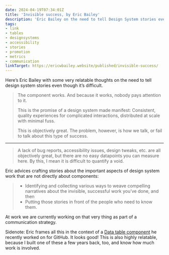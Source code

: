 ```yaml
---
date: 2024-04-19T07:34:01Z
title: 'Invisible success, by Eric Bailey'
description: 'Eric Bailey on the need to tell Design System stories even though it’s difficult'
tags:
- link
- tables
- designsystems
- accessibility
- stories
- promotion
- metrics
- communication
linkTarget: https://ericwbailey.website/published/invisible-success/
---
```

Here’s Eric Bailey with some very relatable thoughts on the need to tell design system stories even though it’s difficult.

<blockquote>
  <p>The component works. And because it works, nobody pays attention to it.</p>
  <p>This is the promise of a design system made manifest: Consistent, quality experiences for complicated interactions, distributed at scale with minimal fuss.</p>
  <p>This is objectively great. The problem, however, is how we talk, or fail to talk about this type of success.</p>
</blockquote>

---

> A lack of bug reports, accessibility issues, design tweaks, etc. are all objectively great, but there are no easy datapoints you can measure here. By this, I mean it is difficult to quantify a void.

Eric advices crafting stories about the important aspects of design system work that are not directly about components:

<blockquote>
  
  - Identifying and collecting various ways to weave compelling narratives about the invisible, successful work you’ve done, and then
  - Putting those stories in front of the people who need to know them.

</blockquote>

At work we are currently working on that very thing as part of a communication strategy.

Sidenote: Eric frames all this in the context of a [Data table component](https://primer.style/components/data-table) he recently worked on for GitHub. It looks good! This is also highly relatable, because I built one of these a few years back, too, and know how much work is involved.
